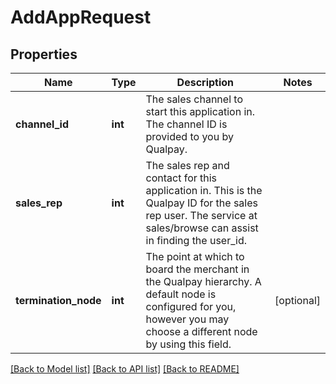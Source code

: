 # AddAppRequest

## Properties
Name | Type | Description | Notes
------------ | ------------- | ------------- | -------------
**channel_id** | **int** | The sales channel to start this application in. The channel ID is provided to you by Qualpay. | 
**sales_rep** | **int** | The sales rep and contact for this application in. This is the Qualpay ID for the sales rep user. The service at sales/browse can assist in finding the user_id. | 
**termination_node** | **int** | The point at which to board the merchant in the Qualpay hierarchy. A default node is configured for you, however you may choose a different node by using this field. | [optional] 

[[Back to Model list]](../README.md#documentation-for-models) [[Back to API list]](../README.md#documentation-for-api-endpoints) [[Back to README]](../README.md)



